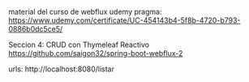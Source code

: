 material del curso de webflux udemy pragma: https://www.udemy.com/certificate/UC-454143b4-5f8b-4720-b793-0886b0dc5ce5/

Seccion 4: CRUD con Thymeleaf Reactivo
https://github.com/saigon32/spring-boot-webflux-2

urls:
http://localhost:8080/listar
